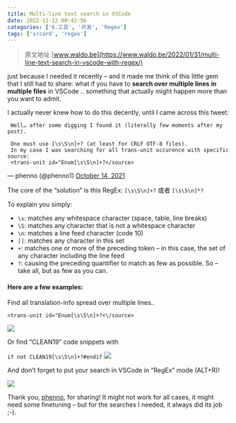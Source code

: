 ```yaml
---
title: Multi-line text search in VSCode
date: 2022-11-12 00:42:56
categories: ['6.工具', '开发', 'Regex']
tags: ['srcard', 'regex']
---
```


> 原文地址 [www.waldo.be](https://www.waldo.be/2022/01/31/multi-line-text-search-in-vscode-with-regex/)

just because I needed it recently – and it made me think of this little gem that I still had to share: what if you have to **search over multiple lines in multiple files** in VSCode .. something that actually might happen more than you want to admit.
  
I actually never knew how to do this decently, until I came across this tweet:
```
 Well… after some digging I found it (literally few moments after my post).
 
 One must use [\s\S\n]+? (at least for CRLF UTF-8 files).  
 In my case I was searching for all trans-unit occurence with specific source:  
 <trans-unit id="Enum[\s\S\n]+?</source> 
```
— phenno (@phenno1) [October 14, 2021](https://twitter.com/phenno1/status/1448612532189532160?ref_src=twsrc%5Etfw)
  
The core of the “solution” is this RegEx: `[\s\S\n]+?` 或者 `[\s\S\n]*?` 
  
To explain you simply:
  
*   `\s`: matches any whitespace character (space, table, line breaks)
*   `\S`: matches any character that is not a whitespace character
*   `\n`: matches a line feed character (code 10)
*   `[]`: matches any character in this set
*   `+`: matches one or more of the preceding token – in this case, the set of any character including the line feed
*   `?`: causing the preceding quantifier to match as few as possible. So – take all, but as few as you can.
<!--SR:!2024-12-10,467,250-->
  
  
#### Here are a few examples:

Find all translation-info spread over multiple lines..

`<trans-unit id="Enum[\s\S\n]+?<\/source>`

![](https://www.waldo.be/wp-content/uploads/2022/01/image.png)

Or find “CLEAN19” code snippets with

`if not CLEAN19[\s\S\n]+?#endif`
![](https://i0.wp.com/www.waldo.be/wp-content/uploads/2022/01/image-1.png?fit=847%2C589&ssl=1)

And don’t forget to put your search in VSCode in “RegEx” mode (ALT+R)!

![](https://www.waldo.be/wp-content/uploads/2022/01/image-2.png)

Thank you, [phenno](https://twitter.com/phenno1), for sharing! It might not work for all cases, it might need some finetuning – but for the searches I needed, it always did its job ;-).
